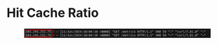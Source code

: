 # Hit Cache Ratio



<figure><img src="../../.gitbook/assets/image (277).png" alt=""><figcaption></figcaption></figure>
